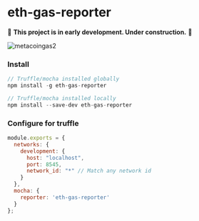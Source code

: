 # eth-gas-reporter

:construction: **This project is in early development. Under construction.** :construction:

![metacoingas2](https://user-images.githubusercontent.com/7332026/30790579-874eccc6-a161-11e7-90f9-3a08de72b1c7.png)


### Install
```javascript
// Truffle/mocha installed globally
npm install -g eth-gas-reporter

// Truffle/mocha installed locally
npm install --save-dev eth-gas-reporter
```

### Configure for truffle
```javascript
module.exports = {
  networks: {
    development: {
      host: "localhost",
      port: 8545,
      network_id: "*" // Match any network id
    }
  },
  mocha: {
    reporter: 'eth-gas-reporter'
  }
};
```
